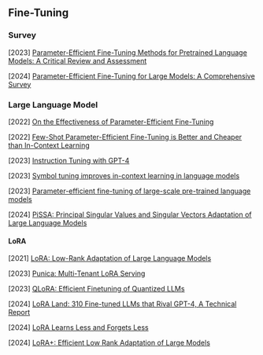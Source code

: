 ## Fine-Tuning

### Survey

[2023] [Parameter-Efficient Fine-Tuning Methods for Pretrained Language Models: A Critical Review and Assessment](https://arxiv.org/abs/2312.12148)

[2024] [Parameter-Efficient Fine-Tuning for Large Models: A Comprehensive Survey](https://arxiv.org/abs/2403.14608)



### Large Language Model

[2022] [On the Effectiveness of Parameter-Efficient Fine-Tuning](https://arxiv.org/abs/2211.15583)

[2022] [Few-Shot Parameter-Efficient Fine-Tuning is Better and Cheaper than In-Context Learning](https://arxiv.org/abs/2205.05638)

[2023] [Instruction Tuning with GPT-4](https://arxiv.org/abs/2304.03277)

[2023] [Symbol tuning improves in-context learning in language models](https://arxiv.org/abs/2305.08298)

[2023] [Parameter-efficient fine-tuning of large-scale pre-trained language models](https://www.nature.com/articles/s42256-023-00626-4.pdf)

[2024] [PiSSA: Principal Singular Values and Singular Vectors Adaptation of Large Language Models](https://arxiv.org/abs/2404.02948)

#### LoRA

[2021] [LoRA: Low-Rank Adaptation of Large Language Models](https://arxiv.org/abs/2106.09685)

[2023] [Punica: Multi-Tenant LoRA Serving](https://arxiv.org/abs/2310.18547)

[2023] [QLoRA: Efficient Finetuning of Quantized LLMs](https://arxiv.org/abs/2305.14314)

[2024] [LoRA Land: 310 Fine-tuned LLMs that Rival GPT-4, A Technical Report](https://arxiv.org/abs/2405.00732)

[2024] [LoRA Learns Less and Forgets Less](https://arxiv.org/abs/2405.09673)

[2024] [LoRA+: Efficient Low Rank Adaptation of Large Models](https://arxiv.org/abs/2402.12354)
